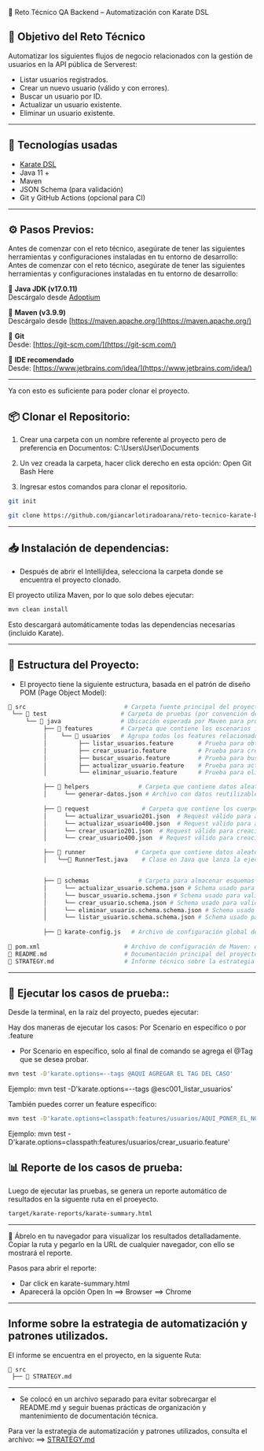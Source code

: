   🧪 Reto Técnico QA Backend – Automatización con Karate DSL
  ##  🎯 Objetivo del Reto Técnico

Automatizar los siguientes flujos de negocio relacionados con la gestión de usuarios en la API pública de Serverest:


- Listar usuarios registrados.
- Crear un nuevo usuario (válido y con errores).
- Buscar un usuario por ID.
- Actualizar un usuario existente.
- Eliminar un usuario existente.
---

##  🚀 Tecnologías usadas

- [Karate DSL](https://karatelabs.io/)
- Java 11 +
- Maven
- JSON Schema (para validación)
- Git y GitHub Actions (opcional para CI)
---

## ⚙️ Pasos Previos:
Antes de comenzar con el reto técnico,  asegúrate de tener las siguientes herramientas y configuraciones instaladas en tu entorno de desarrollo:
Antes de comenzar con el reto técnico, asegúrate de tener las siguientes herramientas y configuraciones instaladas en tu entorno de desarrollo:

🔧 **Java JDK (v17.0.11)**  
Descárgalo desde [Adoptium](https://adoptium.net/)

🔧 **Maven (v3.9.9)**  
Descárgalo desde [https://maven.apache.org/](https://maven.apache.org/)

🔧 **Git**  
Desde: [https://git-scm.com/](https://git-scm.com/)

🔧 **IDE recomendado**  
Desde: [https://www.jetbrains.com/idea/](https://www.jetbrains.com/idea/)

---
Ya con esto es suficiente para poder clonar el proyecto.
## 📦 Clonar el Repositorio:

1. Crear una carpeta con un nombre referente al proyecto pero de preferencia en Documentos: C:\Users\User\Documents

2. Un vez creada la carpeta, hacer click derecho en esta opción:  Open Git Bash Here

3. Ingresar estos comandos para clonar el repositorio.
```bash  
git init
 ```
 ```bash  
git clone https://github.com/giancarlotiradoarana/reto-tecnico-karate-backend.git
 ```
---

## 📥 Instalación de dependencias:

- Después de abrir el IntellijIdea, selecciona la carpeta donde se encuentra el proyecto clonado.

El proyecto utiliza Maven, por lo que solo debes ejecutar:


```bash  
mvn clean install
 ```

Esto descargará automáticamente todas las dependencias necesarias (incluido Karate).

---
## 📁 Estructura del Proyecto:
- El proyecto tiene la siguiente estructura, basada en el patrón de diseño POM (Page Object Model):

```bash
📁 src                            # Carpeta fuente principal del proyecto
 └── 📁 test                     # Carpeta de pruebas (por convención de Maven)
     └── 📁 java                 # Ubicación esperada por Maven para pruebas en Java
          ├── 📁 features        # Carpeta que contiene los escenarios funcionales escritos en Gherkin
          │    └── 📁 usuarios   # Agrupa todos los features relacionados a pruebas del endpoint /usuarios
          │         ├── listar_usuarios.feature       # Prueba para obtener todos los usuarios (GET /usuarios)
          │         ├── crear_usuario.feature         # Prueba para crear un nuevo usuario (POST /usuarios)
          │         ├── buscar_usuario.feature        # Prueba para buscar un usuario por ID (GET /usuarios/{id})
          │         ├── actualizar_usuario.feature    # Prueba para actualizar un usuario existente (PUT /usuarios/{id})
          │         └── eliminar_usuario.feature      # Prueba para eliminar un usuario existente (DELETE /usuarios/{id})

          ├── 📁 helpers              # Carpeta que contiene datos aleatorios
          │     └── generar-datos.json # Archivo con datos reutilizables
          
          ├── 📁 request               # Carpeta que contiene los cuerpos (JSON) de las peticiones
          │     └── actualizar_usuario201.json  # Request válido para actualización de usuario (HTTP 201)
          │     └── actualizar_usuario400.json  # Request válido para actualización de usuario (HTTP 400)
          │     └── crear_usuario201.json  # Request válido para creación de usuario (HTTP 201)
          │     └── crear_usuario400.json  # Request válido para creación de usuario (HTTP 201)

          ├── 📁 runner              # Carpeta que contiene datos aleatorios
          │   └──📄 RunnerTest.java    # Clase en Java que lanza la ejecución de los tests Karate desde Maven o IDE


          ├── 📁 schemas              # Carpeta para almacenar esquemas JSON para validar estructuras de respuesta
          │     └── actualizar_usuario.schema.json # Schema usado para validar la estructura del JSON de actualizar_usuario 
          │     └── buscar_usuario.schema.json # Schema usado para validar la estructura del JSON de buscar_usuario
          │     └── crear_usuario.schema.json # Schema usado para validar la estructura del JSON de crear_usuario 
          │     └── eliminar_usuario.schema.schema.json # Schema usado para validar la estructura del JSON de eliminar_usuario 
          │     └── listar_usuario.schema.schema.json # Schema usado para validar la estructura del JSON de listar_usuario 
          
          ├── 📄 karate-config.js   # Archivo de configuración global de Karate (URLs base, headers, etc.)
           
📄 pom.xml                        # Archivo de configuración de Maven: define dependencias (Karate, plugins, JUnit, etc.)
📄 README.md                      # Documentación principal del proyecto (setup, ejecución, estructura, etc.)
📄 STRATEGY.md                    # Informe técnico sobre la estrategia de automatización, patrones aplicados y convenciones
```
---

##  🧪 Ejecutar los casos de prueba::


Desde la terminal, en la raíz del proyecto, puedes ejecutar:

Hay dos maneras de ejecutar los casos: Por Scenario en específico o por .feature

- Por Scenario en específico, solo al final de comando se agrega el @Tag que se desea probar.


```bash  
mvn test -D'karate.options=--tags @AQUI AGREGAR EL TAG DEL CASO'
 ```
Ejemplo:   mvn test -D'karate.options=--tags @esc001_listar_usuarios'

También puedes correr un feature específico:
```bash  
mvn test -D'karate.options=classpath:features/usuarios/AQUI_PONER_EL_NOMBRE_DEL_FEATURE.feature'
 ```
Ejemplo:   mvn test -D'karate.options=classpath:features/usuarios/crear_usuario.feature'

## 📊 Reporte de los casos de prueba:

Luego de ejecutar las pruebas, se genera un reporte automático de resultados en la siguente ruta en el proeyecto.

```bash  
target/karate-reports/karate-summary.html
 ```
---

🔎 Ábrelo en tu navegador para visualizar los resultados detalladamente.
Copiar la ruta y pegarlo en la URL de cualquier navegador, con ello se mostrará el reporte.

Pasos para abrir el reporte:
- Dar click en karate-summary.html
- Aparecerá la opción Open In  ==> Browser ==> Chrome
---
## Informe sobre la estrategia de automatización y patrones utilizados.

El informe se encuentra en el proyecto, en la siguente Ruta:
```bash
📁 src             
 ├── 📄 STRATEGY.md  
  ```
  ---
- Se colocó en un archivo separado para evitar sobrecargar el README.md y seguir buenas prácticas de organización y mantenimiento de documentación técnica.

Para ver la estrategia de automatización y patrones utilizados, consulta el archivo: ==>  [STRATEGY.md](./STRATEGY.md)
